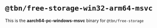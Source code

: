 # `@tbn/free-storage-win32-arm64-msvc`

This is the **aarch64-pc-windows-msvc** binary for `@tbn/free-storage`
